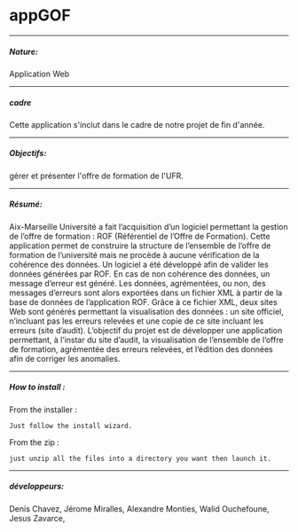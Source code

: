 appGOF
======

******************
<h5>Nature:</h5>

  Application Web 
  
******************
<h5>cadre</h5>

Cette application s'inclut dans le cadre de notre projet de fin d'année.

******************
<h5>Objectifs:</h5>

  gérer et présenter l'offre de formation de l'UFR.
  
******************

<h5>Résumé:</h5>

  Aix-Marseille Université a fait l’acquisition d’un logiciel permettant la gestion de l’offre de
  formation : ROF (Référentiel de l’Offre de Formation). Cette application permet de construire la
  structure de l’ensemble de l’offre de formation de l’université mais ne procède à aucune vérification
  de la cohérence des données.
  Un logiciel a été développé afin de valider les données générées par ROF. En cas de non 
  cohérence des données, un message d’erreur est généré. Les données, agrémentées, ou non, des
  messages d’erreurs sont alors exportées dans un fichier XML à partir de la base de données de
  l’application ROF. Grâce à ce fichier XML, deux sites Web sont générés permettant la visualisation
  des données : un site officiel, n’incluant pas les erreurs relevées et une copie de ce site incluant les
  erreurs (site d’audit).
  L’objectif du projet est de développer une application permettant, à l’instar du site d’audit, la
  visualisation de l’ensemble de l’offre de formation, agrémentée des erreurs relevées, et l’édition des
  données afin de corriger les anomalies.

 
****************

<h5>How to install :</h5>

From the installer : 

	Just follow the install wizard.

From the zip :

	just unzip all the files into a directory you want then launch it.
	

******************
<h5>développeurs:</h5>

Denis Chavez, 
Jérome Miralles, 
Alexandre Monties, 
Walid Ouchefoune, 
Jesus Zavarce, 
